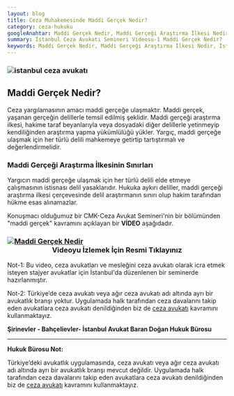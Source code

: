 ```yaml
---
layout: blog
title: Ceza Muhakemesinde Maddi Gerçek Nedir?
category: ceza-hukuku
googleAnahtar: Maddi Gerçek Nedir, Maddi Gerçeği Araştırma İlkesi Nedir, hukuk bürosu, ceza avukatı, ağır ceza avukatı, istanbul avukat, istanbul ceza avukatı
summary: İstanbul Ceza Avukatı Semineri Videosu-1 Maddi Gerçek Nedir?  Ceza avukatlarına ve mesleğini ceza avukatı olarak icra etmek isteyen stajyer avukatlara yönelik İstanbul'da verdiğimiz mesleki seminer videosudur.
keywords: Maddi Gerçek Nedir, Maddi Gerçeği Araştırma İlkesi Nedir, İstanbul avukat, ceza avukatı, ağır ceza avukatı, istanbul avukat, istanbul ceza avukatı
---
```

### ![istanbul ceza avukatı](https://camo.githubusercontent.com/f24abcba8f58bb01aef0b92787e06b188fde43a5/687474703a2f2f692e68697a6c69726573696d2e636f6d2f704244455a6e2e6a7067 "Ceza Avukatı")

## Maddi Gerçek Nedir? 

Ceza yargılamasının amacı maddi gerçeğe ulaşmaktır. Maddi gerçek, yaşanan gerçeğin delillerle temsil edilmiş şeklidir.  Maddi gerçeği araştırma ilkesi, hakime taraf beyanlarıyla veya dosyadaki diğer delillerle yetinmeyip kendiliğinden araştırma yapma yükümlülüğü yükler. Yargıç, maddi gerçeğe ulaşmak için her türlü delili mahkemeye getirtip tartıştırmalı ve değerlendirmelidir.

### Maddi Gerçeği Araştırma İlkesinin Sınırları

Yargıcın maddi gerçeğe ulaşmak için her türlü delili elde etmeye çalışmasının istisnası delil yasaklarıdır. Hukuka aykırı deliller, maddi gerçeği araştırma ilkesi çerçevesinde delil araştırmanın sınırı olup hakim tarafından hükme esas alınamazlar. 

Konuşmacı olduğumuz bir CMK-Ceza Avukat Semineri'nin bir bölümünden "maddi gerçek" kavramını açıklayan bir **VİDEO** aşağıdadır.

### [![Maddi Gerçek Nedir](https://i.ytimg.com/vi/UW4D_SODeXQ/hqdefault.jpg)](https://youtu.be/4E7vF4TsPos "CMK Avukat Seminer Videosu")**<center>Videoyu İzlemek İçin Resmi Tıklayınız</center>**



Not-1: Bu video, ceza avukatları ve mesleğini ceza avukatı olarak icra etmek isteyen stajyer avukatlar için İstanbul'da düzenlenen bir seminerde hazırlanmıştır.

Not-2: Türkiye’de ceza avukatı veya ağır ceza avukatı adı altında ayrı bir avukatlık branşı yoktur. Uygulamada halk tarafından ceza davalarını takip eden avukatlara ceza avukatı denildiğinden biz de [ceza avukatı](https://barandogan.av.tr/blog/ceza-hukuku/ceza-avukatinin-islevi.html) kavramını kullanmaktayız.

**Şirinevler - Bahçelievler- İstanbul Avukat Baran Doğan Hukuk Bürosu**

______________________________________________________________________________________________________________________________________

**Hukuk Bürosu Not:**

Türkiye’deki avukatlık uygulamasında, ceza avukatı veya ağır ceza avukatı adı altında ayrı bir avukatlık branşı mevcut değildir. Uygulamada halk tarafından ceza davalarını takip eden avukatlara ceza avukatı denildiğinden biz de [ceza avukatı](https://barandogan.av.tr/blog/ceza-hukuku/ceza-avukatinin-islevi.html) kavramını kullanmaktayız.
